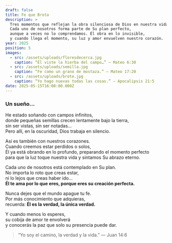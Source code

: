 ```yaml
---
draft: false
title: Fe que Brota
description: >
  Tres momentos que reflejan la obra silenciosa de Dios en nuestra vida.
  Cada uno de nosotros forma parte de Su plan perfecto, 
  aunque a veces no lo comprendamos. Él obra en lo invisible, 
  y cuando llega el momento, su luz y amor envuelven nuestro corazón.
year: 2025
position: 5
images:
  - src: /assets/uploads/floresdecerca.jpg
    caption: “Él viste la hierba del campo…” — Mateo 6:30
  - src: /assets/uploads/semilla.jpg
    caption: “Fe como un grano de mostaza.” — Mateo 17:20
  - src: /assets/uploads/brote.jpg
    caption: “Yo hago nuevas todas las cosas.” — Apocalipsis 21:5
date: 2025-05-15T16:00:00.000Z
---
```


### Un sueño... 

He estado soñando con campos infinitos,  
donde pequeñas semillas crecen lentamente bajo la tierra,  
sin ser vistas, sin ser notadas...  
Pero allí, en la oscuridad, Dios trabaja en silencio.

Así es también con nuestros corazones.  
Cuando creemos estar perdidos o solos,  
Él ya está obrando en lo profundo, preparando el momento perfecto  
para que la luz toque nuestra vida y sintamos Su abrazo eterno.

Cada uno de nosotros está contemplado en Su plan.  
No importa lo roto que creas estar,  
ni lo lejos que creas haber ido...  
**Él te ama por lo que eres, porque eres su creación perfecta.**

Nunca dejes que el mundo apague tu fe.  
Por más conocimiento que adquieras,  
recuerda: **Él es la verdad, la única verdad.**

Y cuando menos lo esperes,  
su cobija de amor te envolverá  
y conocerás la paz que solo su presencia puede dar.

> “Yo soy el camino, la verdad y la vida.” — Juan 14:6